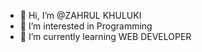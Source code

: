 - 👋 Hi, I’m @ZAHRUL KHULUKI
- 👀 I’m interested in Programming
- 🌱 I’m currently learning WEB DEVELOPER

<!---
Svaziars/Svaziars is a ✨ special ✨ repository because its `README.md` (this file) appears on your GitHub profile.
You can click the Preview link to take a look at your changes.
--->
